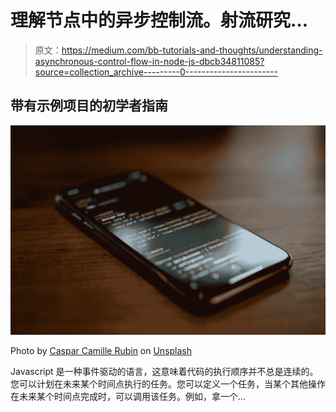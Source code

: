 # 理解节点中的异步控制流。射流研究…

> 原文：<https://medium.com/bb-tutorials-and-thoughts/understanding-asynchronous-control-flow-in-node-js-dbcb34811085?source=collection_archive---------0----------------------->

## 带有示例项目的初学者指南

![](img/eb7b918bafb579a62b8a1826a67a16e6.png)

Photo by [Caspar Camille Rubin](https://unsplash.com/@casparrubin?utm_source=medium&utm_medium=referral) on [Unsplash](https://unsplash.com?utm_source=medium&utm_medium=referral)

Javascript 是一种事件驱动的语言，这意味着代码的执行顺序并不总是连续的。您可以计划在未来某个时间点执行的任务。您可以定义一个任务，当某个其他操作在未来某个时间点完成时，可以调用该任务。例如，拿一个…